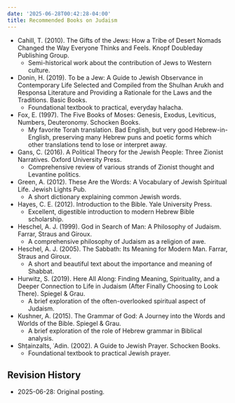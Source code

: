 ```yaml
---
date: '2025-06-28T00:42:28-04:00'
title: Recommended Books on Judaism
---
```


- Cahill, T. (2010). The Gifts of the Jews: How a Tribe of Desert Nomads Changed the Way Everyone Thinks and Feels. Knopf Doubleday Publishing Group.
  - Semi-historical work about the contribution of Jews to Western culture.
- Donin, H. (2019). To be a Jew: A Guide to Jewish Observance in Contemporary Life Selected and Compiled from the Shulhan Arukh and Responsa Literature and Providing a Rationale for the Laws and the Traditions. Basic Books.
  - Foundational textbook to practical, everyday halacha.
- Fox, E. (1997). The Five Books of Moses: Genesis, Exodus, Leviticus, Numbers, Deuteronomy. Schocken Books.
  - My favorite Torah translation. Bad English, but very good Hebrew-in-English, preserving many Hebrew puns and poetic forms which other translations tend to lose or interpret away.
- Gans, C. (2016). A Political Theory for the Jewish People: Three Zionist Narratives. Oxford University Press.
  - Comprehensive review of various strands of Zionist thought and Levantine politics.
- Green, A. (2012). These Are the Words: A Vocabulary of Jewish Spiritual Life. Jewish Lights Pub.
  - A short dictionary explaining common Jewish words.
- Hayes, C. E. (2012). Introduction to the Bible. Yale University Press.
  - Excellent, digestible introduction to modern Hebrew Bible scholarship.
- Heschel, A. J. (1999). God in Search of Man: A Philosophy of Judaism. Farrar, Straus and Giroux.
  - A comprehensive philosophy of Judaism as a religion of awe.
- Heschel, A. J. (2005). The Sabbath: Its Meaning for Modern Man. Farrar, Straus and Giroux.
  - A short and beautiful text about the importance and meaning of Shabbat.
- Hurwitz, S. (2019). Here All Along: Finding Meaning, Spirituality, and a Deeper Connection to Life in Judaism (After Finally Choosing to Look There). Spiegel & Grau.
  - A brief exploration of the often-overlooked spiritual aspect of Judaism.
- Kushner, A. (2015). The Grammar of God: A Journey into the Words and Worlds of the Bible. Spiegel & Grau.
  - A brief exploration of the role of Hebrew grammar in Biblical analysis.
- Shṭainzalts, ʿAdin. (2002). A Guide to Jewish Prayer. Schocken Books.
  - Foundational textbook to practical Jewish prayer.

## Revision History

- 2025-06-28: Original posting.
